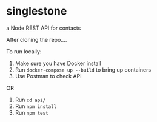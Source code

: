 # singlestone
a Node REST API for contacts

After cloning the repo....

To run locally:
1) Make sure you have Docker install
2) Run `docker-compose up --build` to bring up containers
3) Use Postman to check API

OR

1) Run `cd api/`
2) Run `npm install`
3) Run `npm test`
